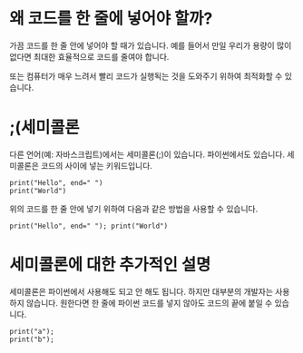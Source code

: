 # 왜 코드를 한 줄에 넣어야 할까?
가끔 코드를 한 줄 안에 넣어야 할 때가 있습니다. 예를 들어서 만일 우리가 용량이 많이 없다면 최대한 효율적으로 코드를 줄여야 합니다.

또는 컴퓨터가 매우 느려서 빨리 코드가 실행됙는 것을 도와주기 위하여 최적화할 수 있습니다.

# ;(세미콜론
다른 언어(예: 자바스크립트)에서는 세미콜론(;)이 있습니다. 파이썬에서도 있습니다. 세미콜론은 코드의 사이에 넣는 키워드입니다.

```
print("Hello", end=" ")
print("World")
```

위의 코드를 한 줄 안에 넣기 위하여 다음과 같은 방법을 사용할 수 있습니다.

```
print("Hello", end=" "); print("World")
```

# 세미콜론에 대한 추가적인 설명
세미콜론은 파이썬에서 사용해도 되고 안 해도 됩니다. 하지만 대부분의 개발자는 사용하지 않습니다. 원한다면 한 줄에 파이썬 코드를 넣지 않아도 코드의 끝에 붙일 수 있습니다.

```
print("a");
print("b");
```
